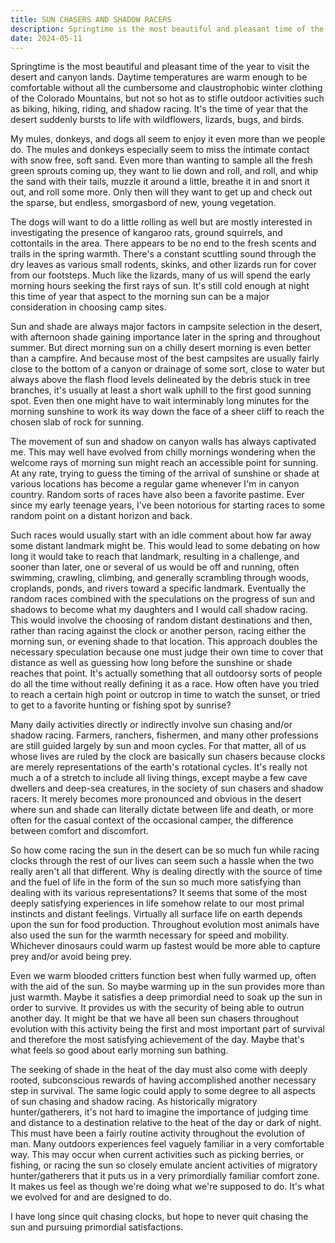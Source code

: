 ```yaml
---
title: SUN CHASERS AND SHADOW RACERS
description: Springtime is the most beautiful and pleasant time of the year to visit the desert and canyon lands...
date: 2024-05-11
---
```

Springtime is the most beautiful and pleasant time of the year to visit the desert and canyon lands. Daytime temperatures are warm enough to be comfortable without all the cumbersome and claustrophobic winter clothing of the Colorado Mountains, but not so hot as to stifle outdoor activities such as biking, hiking, riding, and shadow racing. It's the time of year that the desert suddenly bursts to life with wildflowers, lizards, bugs, and birds. 

My mules, donkeys, and dogs all seem to enjoy it even more than we people do. The mules and donkeys especially seem to miss the intimate contact with snow free, soft sand. Even more than wanting to sample all the fresh green sprouts coming up, they want to lie down and roll, and roll, and whip the sand with their tails, muzzle it around a little, breathe it in and snort it out, and roll some more. Only then will they want to get up and check out the sparse, but endless, smorgasbord of new, young vegetation.

The dogs will want to do a little rolling as well but are mostly interested in investigating the presence of kangaroo rats, ground squirrels, and cottontails in the area. There appears to be no end to the fresh scents and trails in the spring warmth. There's a constant scuttling sound through the dry leaves as various small rodents, skinks, and other lizards run for cover from our footsteps. Much like the lizards, many of us will spend the early morning hours seeking the first rays of sun. It's still cold enough at night this time of year that aspect to the morning sun can be a major consideration in choosing camp sites.  

Sun and shade are always major factors in campsite selection in the desert, with afternoon shade gaining importance later in the spring and throughout summer. But direct morning sun on a chilly desert morning is even better than a campfire. And because most of the best campsites are usually fairly close to the bottom of a canyon or drainage of some sort, close to water but always above the flash flood levels delineated by the debris stuck in tree branches, it's usually at least a short walk uphill to the first good sunning spot. Even then one might have to wait interminably long minutes for the morning sunshine to work its way down the face of a sheer cliff to reach the chosen slab of rock for sunning.

The movement of sun and shadow on canyon walls has always captivated me. This may well have evolved from chilly mornings wondering when the welcome rays of morning sun might reach an accessible point for sunning. At any rate, trying to guess the timing of the arrival of sunshine or shade at various locations has become a regular game whenever I'm in canyon country. Random sorts of races have also been a favorite pastime. Ever since my early teenage years, I've been notorious for starting races to some random point on a distant horizon and back.

Such races would usually start with an idle comment about how far away some distant landmark might be. This would lead to some debating on how long it would take to reach that landmark, resulting in a challenge, and sooner than later, one or several of us would be off and running, often swimming, crawling, climbing, and generally scrambling through woods, croplands, ponds, and rivers toward a specific landmark. Eventually the random races combined with the speculations on the progress of sun and shadows to become what my daughters and I would call shadow racing. This would involve the choosing of random distant destinations and then, rather than racing against the clock or another person, racing either the morning sun, or evening shade to that location. This approach doubles the necessary speculation because one must judge their own time to cover that distance as well as guessing how long before the sunshine or shade reaches that point. It's actually something that all outdoorsy sorts of people do all the time without really defining it as a race. How often have you tried to reach a certain high point or outcrop in time to watch the sunset, or tried to get to a favorite hunting or fishing spot by sunrise? 

Many daily activities directly or indirectly involve sun chasing and/or shadow racing. Farmers, ranchers, fishermen, and many other professions are still guided largely by sun and moon cycles. For that matter, all of us whose lives are ruled by the clock are basically sun chasers because clocks are merely representations of the earth's rotational cycles. It's really not much a of a stretch to include all living things, except maybe a few cave dwellers and deep-sea creatures, in the society of sun chasers and shadow racers. It merely becomes more pronounced and obvious in the desert where sun and shade can literally dictate between life and death, or more often for the casual context of the occasional camper, the difference between comfort and discomfort.

So how come racing the sun in the desert can be so much fun while racing clocks through the rest of our lives can seem such a hassle when the two really aren't all that different. Why is dealing directly with the source of time and the fuel of life in the form of the sun so much more satisfying than dealing with its various representations? It seems that some of the most deeply satisfying experiences in life somehow relate to our most primal instincts and distant feelings.  Virtually all surface life on earth depends upon the sun for food production. Throughout evolution most animals have also used the sun for the warmth necessary for speed and mobility. Whichever dinosaurs could warm up fastest would be more able to capture prey and/or avoid being prey.

Even we warm blooded critters function best when fully warmed up, often with the aid of the sun. So maybe warming up in the sun provides more than just warmth. Maybe it satisfies a deep primordial need to soak up the sun in order to survive. It provides us with the security of being able to outrun another day. It might be that we have all been sun chasers throughout evolution with this activity being the first and most important part of survival and therefore the most satisfying achievement of the day. Maybe that's what feels so good about early morning sun bathing.

The seeking of shade in the heat of the day must also come with deeply rooted, subconscious rewards of having accomplished another necessary step in survival. The same logic could apply to some degree to all aspects of sun chasing and shadow racing. As historically migratory hunter/gatherers, it's not hard to imagine the importance of judging time and distance to a destination relative to the heat of the day or dark of night. This must have been a fairly routine activity throughout the evolution of man. Many outdoors experiences feel vaguely familiar in a very comfortable way. This may occur when current activities such as picking berries, or fishing, or racing the sun so closely emulate ancient activities of migratory hunter/gatherers that it puts us in a very primordially familiar comfort zone. It makes us feel as though we're doing what we're supposed to do. It's what we evolved for and are designed to do.  

I have long since quit chasing clocks, but hope to never quit chasing the sun and pursuing primordial satisfactions.